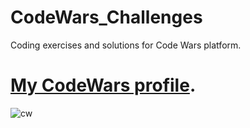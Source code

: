 # CodeWars_Challenges
Coding exercises and solutions for Code Wars platform.

# [My CodeWars profile](https://www.codewars.com/users/Nikola%20D).

![cw](https://user-images.githubusercontent.com/95870159/221199471-4754fe6b-4f5e-4cb6-bf4d-a35bec070e59.png)
